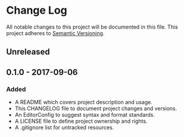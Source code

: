 # Change Log

All notable changes to this project will be documented in this file. This
project adheres to [Semantic Versioning](http://semver.org).

## Unreleased

## 0.1.0 - 2017-09-06

### Added

  - A README which covers project description and usage.
  - This CHANGELOG file to document project changes and versions.
  - An EditorConfig to suggest syntax and format standards.
  - A LICENSE file to define project ownership and rights.
  - A .gitignore list for untracked resources.
